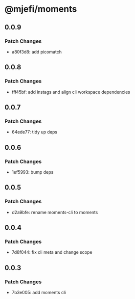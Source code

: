 # @mjefi/moments

## 0.0.9

### Patch Changes

- a80f3d8: add picomatch

## 0.0.8

### Patch Changes

- fff45bf: add instags and align cli workspace dependencies

## 0.0.7

### Patch Changes

- 64ede77: tidy up deps

## 0.0.6

### Patch Changes

- 1ef5993: bump deps

## 0.0.5

### Patch Changes

- d2a9bfe: rename moments-cli to moments

## 0.0.4

### Patch Changes

- 7d6f044: fix cli meta and change scope

## 0.0.3

### Patch Changes

- 7b3e005: add moments cli
